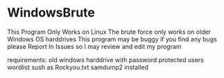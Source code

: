 # WindowsBrute
This Program Only Works on Linux
The brute force only works on older Windows OS harddrives
This program may be buggy if you find any bugs please Report In Issues so I may review and edit my program

requirements:
old windows harddrive with password protected users
wordlist sush as Rockyou.txt
samdump2 installed
